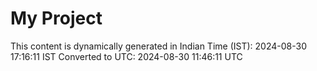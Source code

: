 # My Project

This content is dynamically generated in Indian Time (IST): 2024-08-30 17:16:11 IST
Converted to UTC: 2024-08-30 11:46:11 UTC
